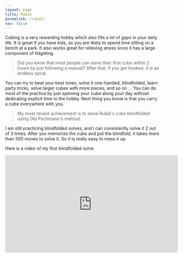 ```yaml
---
layout: page
title: Rubik
permalink: /rubik/
nav: false
---
```




Cubing is a very rewarding hobby which also fills a lot of gaps in your daily life. It is great if you have kids, as you are likely to spend time sitting on a bench at a park. It also works great for relieving stress since it has a large component of fidgeting. 

>Did you know that most people can solve their first cube within 2 hours by just following a manual? After that, if you get hooked, it is an endless spiral. 

 You can try to beat your best times, solve it one-handed, blindfolded, learn party tricks, solve larger cubes with more pieces, and so on ... You can do most of the practice by just spinning your cube along your day without dedicating explicit time to the hobby. Next thing you know is that you carry a cube everywhere with you. 

> My most recent achievement is to solve Rubik's cube blindfolded using Old Pochmann's mehtod. 

I am still practicing blindfolded solves, and I can consistently solve it 2 out of 3 times. After you memorize the cube and put the blindfold, it takes more than 500 moves to solve it. So it is really easy to mess it up. 

Here is a video of my first blindfolded solve. 

<iframe width="560" height="315" src="https://www.youtube.com/embed/WnCCXVIsIAs" title="YouTube video player" frameborder="0" allow="accelerometer; autoplay; clipboard-write; encrypted-media; gyroscope; picture-in-picture" allowfullscreen></iframe>